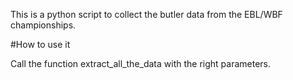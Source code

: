 This is a python script to collect the butler data from the EBL/WBF championships.

#How to use it

Call the function extract_all_the_data with the right parameters. 
